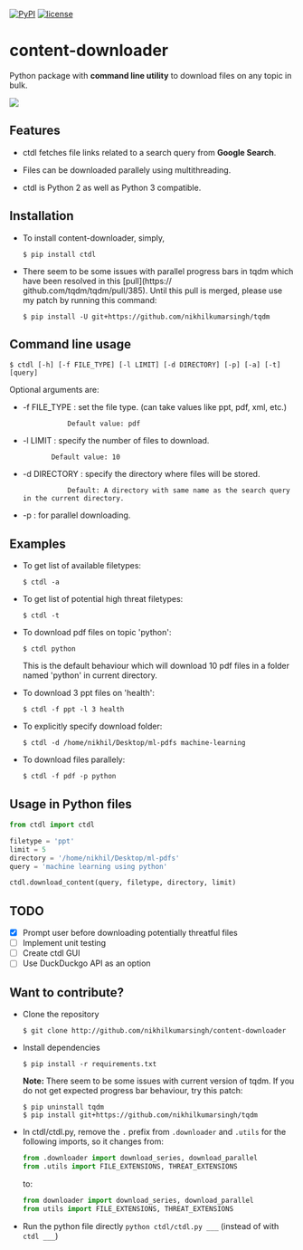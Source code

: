 [![PyPI](https://img.shields.io/badge/PyPi-v1.4-f39f37.svg)](https://pypi.python.org/pypi/ctdl)
[![license](https://img.shields.io/github/license/mashape/apistatus.svg?maxAge=2592000)](https://github.com/nikhilkumarsingh/content-downloader/blob/master/LICENSE.txt)

# content-downloader

Python package with **command line utility** to download files on any topic in bulk.

![](https://media.giphy.com/media/3oKIPlt7APHqWuVl3q/giphy.gif)

## Features

- ctdl fetches file links related to a search query from **Google Search**.

- Files can be downloaded parallely using multithreading.

- ctdl is Python 2 as well as Python 3 compatible.

## Installation

- To install content-downloader, simply,
  
  ```
  $ pip install ctdl
  ```

- There seem to be some issues with parallel progress bars in tqdm which have 
  been resolved in this [pull](https:// github.com/tqdm/tqdm/pull/385). Until this pull is merged, please use my patch by running this command:

  ```
  $ pip install -U git+https://github.com/nikhilkumarsingh/tqdm
  ```

## Command line usage

```
$ ctdl [-h] [-f FILE_TYPE] [-l LIMIT] [-d DIRECTORY] [-p] [-a] [-t] [query]
```
Optional arguments are:

- -f FILE_TYPE : set the file type. (can take values like ppt, pdf, xml, etc.)

                 Default value: pdf

- -l LIMIT : specify the number of files to download.

             Default value: 10

- -d DIRECTORY : specify the directory where files will be stored.

                 Default: A directory with same name as the search query in the current directory.

- -p : for parallel downloading.


## Examples

- To get list of available filetypes:

  ```
  $ ctdl -a
  ```

- To get list of potential high threat filetypes:

  ```
  $ ctdl -t
  ```

- To download pdf files on topic 'python':

  ```
  $ ctdl python
  ```
  This is the default behaviour which will download 10 pdf files in a folder named 'python' in current directory.

- To download 3 ppt files on 'health':

  ```
  $ ctdl -f ppt -l 3 health
  ```

- To explicitly specify download folder:

  ```
  $ ctdl -d /home/nikhil/Desktop/ml-pdfs machine-learning
  ```

- To download files parallely:
  ```
  $ ctdl -f pdf -p python
  ```


## Usage in Python files

```python
from ctdl import ctdl

filetype = 'ppt'
limit = 5
directory = '/home/nikhil/Desktop/ml-pdfs'
query = 'machine learning using python'

ctdl.download_content(query, filetype, directory, limit)
```

## TODO

- [X] Prompt user before downloading potentially threatful files
- [ ] Implement unit testing
- [ ] Create ctdl GUI
- [ ] Use DuckDuckgo API as an option

## Want to contribute?

- Clone the repository

  ```
  $ git clone http://github.com/nikhilkumarsingh/content-downloader
  ```

- Install dependencies
  ```
  $ pip install -r requirements.txt
  ```

  **Note:** There seem to be some issues with current version of tqdm. If you do not get 
  expected progress bar behaviour, try this patch:

  ```
  $ pip uninstall tqdm
  $ pip install git+https://github.com/nikhilkumarsingh/tqdm
  ```

- In ctdl/ctdl.py, remove the `.` prefix from `.downloader` and `.utils` for 
  the following imports, so it changes from:
  ```python
  from .downloader import download_series, download_parallel
  from .utils import FILE_EXTENSIONS, THREAT_EXTENSIONS
  ```
  to:
  ```python
  from downloader import download_series, download_parallel
  from utils import FILE_EXTENSIONS, THREAT_EXTENSIONS
  ```

- Run the python file directly `python ctdl/ctdl.py ___` (instead of with `ctdl ___`)

